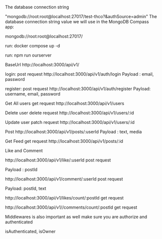 The database connection string 

"mongodb://root:root@localhost:27017/test-thco?&authSource=admin"
The database connection string value we will use in the MongoDB Compass app:

mongodb://root:root@localhost:27017/

run:
docker compose up -d 

run:
npm run ourserver   


BaseUrl 
http://localhost:3000/api/v1/

login: post request
http://localhost:3000/api/v1/auth/login
Payload : email, password 

register: post request
http://localhost:3000/api/v1/auth/register
Payload: username, email, password

Get All users get request
http://localhost:3000/api/v1/users

Delete user delete request
http://localhost:3000/api/v1/users/:id

Update user patch request
http://localhost:3000/api/v1/users/:id

Post 
http://localhost:3000/api/v1/posts/:userId
Payload :  text, media

Get Feed get request
http://localhost:3000/api/v1/posts/:id


Like and Comment 

http://localhost:3000/api/v1/like/:userId   post request

Payload : postId

http://localhost:3000/api/v1/comment/:userId  post request

Payload: postId, text

http://localhost:3000/api/v1/likes/count/:postId get request

http://localhost:3000/api/v1//comments/count/:postId get request


Middlewares is also important as well
make sure you are authorize and authenticated

 isAuthenticated, isOwner














